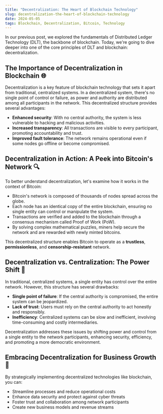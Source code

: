 ```yaml
---
title: "Decentralization: The Heart of Blockchain Technology"
slug: decentralization-the-heart-of-blockchain-technology
date: 2024-05-05
tags: Blockchain, Decentralization, Bitcoin, Technology
---
```


In our previous post, we explored the fundamentals of Distributed Ledger Technology (DLT), the backbone of blockchain. Today, we're going to dive deeper into one of the core principles of DLT and blockchain: decentralization.

## The Importance of Decentralization in Blockchain 🌐

Decentralization is a key feature of blockchain technology that sets it apart from traditional, centralized systems. In a decentralized system, there's no single point of control or failure, as power and authority are distributed among all participants in the network. This decentralized structure provides several advantages:

- **Enhanced security**: With no central authority, the system is less vulnerable to hacking and malicious activities.
- **Increased transparency**: All transactions are visible to every participant, promoting accountability and trust.
- **Improved fault tolerance**: The network remains operational even if some nodes go offline or become compromised.

## Decentralization in Action: A Peek into Bitcoin's Network 🔍

To better understand decentralization, let's examine how it works in the context of Bitcoin:

- Bitcoin's network is composed of thousands of nodes spread across the globe.
- Each node has an identical copy of the entire blockchain, ensuring no single entity can control or manipulate the system.
- Transactions are verified and added to the blockchain through a consensus mechanism called Proof of Work (PoW).
- By solving complex mathematical puzzles, miners help secure the network and are rewarded with newly minted bitcoins.

This decentralized structure enables Bitcoin to operate as a **trustless**, **permissionless**, and **censorship-resistant** network.

## Decentralization vs. Centralization: The Power Shift 🔄

In traditional, centralized systems, a single entity has control over the entire network. However, this structure has several drawbacks:

- **Single point of failure**: If the central authority is compromised, the entire system can be jeopardized.
- **Lack of trust**: Users must rely on the central authority to act honestly and responsibly.
- **Inefficiency**: Centralized systems can be slow and inefficient, involving time-consuming and costly intermediaries.

Decentralization addresses these issues by shifting power and control from a single entity to the network participants, enhancing security, efficiency, and promoting a more democratic environment.

## Embracing Decentralization for Business Growth 🌱

By strategically implementing decentralized technologies like blockchain, you can:

- Streamline processes and reduce operational costs
- Enhance data security and protect against cyber threats
- Foster trust and collaboration among network participants
- Create new business models and revenue streams